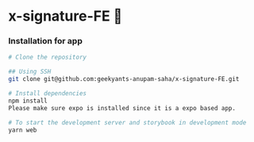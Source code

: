 # x-signature-FE 🚀

### Installation for app
```bash
# Clone the repository

## Using SSH
git clone git@github.com:geekyants-anupam-saha/x-signature-FE.git

# Install dependencies
npm install
Please make sure expo is installed since it is a expo based app.

# To start the development server and storybook in development mode
yarn web
```

